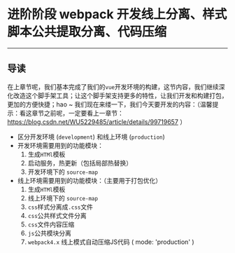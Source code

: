 # 进阶阶段 webpack 开发线上分离、样式脚本公共提取分离、代码压缩
---

## 导读

在上章节呢，我们基本完成了我们的`vue`开发环境的构建，这节内容，我们继续深化改造这个脚手架工具；让这个脚手架支持更多的特性，让我们开发和构建打包，更加的方便快捷；hao ~ 我们现在来缕一下，我们今天要开发的内容：（温馨提示：看这章节之前呢，一定要看上一章节：https://blog.csdn.net/WU5229485/article/details/99719657 ）

* 区分开发环境 (`development`) 和线上环境 (`production`)
* 开发环境需要用到的功能模块：
    1. 生成`HTMl`模板 
    2. 启动服务，热更新（包括局部热替换）
    3. 开发环境下的 `source-map`
* 线上环境需要用到的功能模块：（主要用于打包优化）
    1. 生成`HTMl`模板
    2. 线上环境下的 `source-map`
    3. `css`样式分离成`.css`文件
    3. `css`公共样式文件分离
    4. `css`文件内容压缩
    5. `js`公共模块分离
    6. `webpack4.x` 线上模式自动压缩JS代码 ( mode: 'production' )

## 

